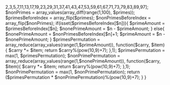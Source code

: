 <?php
class Solution {

    /**
     * @param Integer $n
     * @return Integer
     */
    function numPrimeArrangements($n) {
        $primes = [1 =>2,3,5,7,11,13,17,19,23,29,31,37,41,43,47,53,59,61,67,71,73,79,83,89,97];
        $nonPrimes = array_values(array_diff(range(1,100), $primes));
        $primesBeforeIndex = array_flip($primes);
        $nonPrimesBeforeIndex = array_flip($nonPrimes);
        if(isset($primesBeforeIndex[$n])){
            $primeAmount = $primesBeforeIndex[$n];
            $nonePrimeAmount = $n - $primeAmount;
        }
        else{
            $nonePrimeAmount = $nonPrimesBeforeIndex[$n]+1;
            $primeAmount = $n - $nonePrimeAmount;
        }
        $primesPermutation = array_reduce(array_values(range(1,$primeAmount)), function($carry, $item){
            $carry *= $item;
            return $carry%(pow(10,9)+7);
        },1);
        $primesPermutation = max(1, $primesPermutation);
        $nonPrimePermutation = array_reduce(array_values(range(1,$nonePrimeAmount)), function($carry, $item){
            $carry *= $item;
            return $carry%(pow(10,9)+7);
        },1);
        $nonPrimePermutation = max(1, $nonPrimePermutation);
        return ($primesPermutation * $nonPrimePermutation)%(pow(10,9)+7);
    }
}
